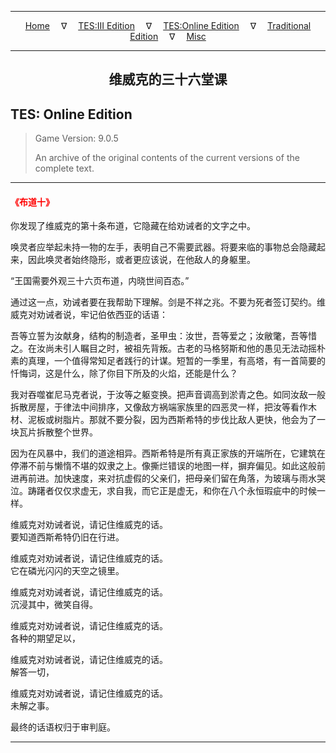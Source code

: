 
---

<!-- Jekyll Page Links -->

<center>
<a href="../../../../index.html">Home</a>
&emsp;&nabla;&emsp;
<a href="../../../index-tes3.html">TES:III Edition</a>
&emsp;&nabla;&emsp;
<a href="../../../index-teso.html">TES:Online Edition</a>
&emsp;&nabla;&emsp;
<a href="../../../index-traditional.html">Traditional Edition</a>
&emsp;&nabla;&emsp;
<a href="../../../index-misc.html">Misc</a>
</center>

<!-- Markdown Body Below: -->

---

<center>
<h2><span style="font-family:Georgia">维威克的三十六堂课</span></h2>
</center>

## TES: Online Edition

> Game Version: 9.0.5
>
> An archive of the original contents of the current versions of the complete text.

---

#### <span style="color:red">《布道十》</span>

你发现了维威克的第十条布道，它隐藏在给劝诫者的文字之中。

唤灵者应举起未持一物的左手，表明自己不需要武器。将要来临的事物总会隐藏起来，因此唤灵者始终隐形，或者更应该说，在他敌人的身躯里。

“王国需要外观三十六页布道，内晓世间百态。”

通过这一点，劝诫者要在我帮助下理解。剑是不祥之兆。不要为死者签订契约。维威克对劝诫者说，牢记伯依西亚的话语：

吾等立誓为汝献身，结构的制造者，圣甲虫：汝世，吾等爱之；汝敝氅，吾等惜之。在汝尚未引人瞩目之时，被祖先背叛。古老的马格努斯和他的愚见无法动摇朴素的真理，一个值得常知足者践行的计谋。短暂的一季里，有高塔，有一首简要的忏悔词，这是什么，除了你目下所及的火焰，还能是什么？

我对吞噬崔尼马克者说，于汝等之躯变换。把声音调高到淤青之色。如同汝敌一般拆散房屋，于律法中间排序，又像敌方祸端家族里的四恶灵一样，把汝等看作木材、泥板或树脂片。那就不要分裂，因为西斯希特的步伐比敌人更快，他会为了一块瓦片拆散整个世界。

因为在风暴中，我们的道途相异。西斯希特是所有真正家族的开端所在，它建筑在停滞不前与懒惰不堪的奴隶之上。像撕烂错误的地图一样，摒弃偏见。如此这般前进再前进。加快速度，来对抗虚假的父亲们，把母亲们留在角落，为玻璃与雨水哭泣。踌躇者仅仅求虚无，求自我，而它正是虚无，和你在八个永恒瑕疵中的时候一样。

维威克对劝诫者说，请记住维威克的话。\
要知道西斯希特仍旧在行进。

维威克对劝诫者说，请记住维威克的话。\
它在磷光闪闪的天空之镜里。

维威克对劝诫者说，请记住维威克的话。\
沉浸其中，微笑自得。

维威克对劝诫者说，请记住维威克的话。\
各种的期望足以，

维威克对劝诫者说，请记住维威克的话。\
解答一切，

维威克对劝诫者说，请记住维威克的话。\
未解之事。

最终的话语权归于审判庭。

---
